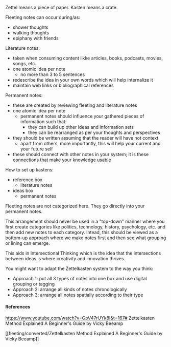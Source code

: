 Zettel means a piece of paper.
Kasten means a crate.

Fleeting notes can occur during/as:
- shower thoughts
- walking thoughts
- epiphany with friends

Literature notes:
- taken when consuming content likke articles, books, podcasts, movies, songs, etc.
- one atomic idea per note
	- no more than 3 to 5 sentences
- redescribe the idea in your own words which will help internalize it
- maintain web links or bibliographical references

Permanent notes:
- these are created by reviewing fleeting and literature notes
- one atomic idea per note
	- permanent notes should influence your gathered pieces of information such that:
		- they can build up other ideas and information sets
		- they can be rearranged as per your thoughts and perspectives
- they should be written assuming that the reader will have not context
	- apart from others, more importantly, this will help your current and your future self
- these should connect with other notes in your system; it is these connections that make your knowledge usable

How to set up kastens:
- reference box
	- literature notes
- ideas box
	- permanent notes

Fleeting notes are not categorized here. They go directly into your permanent notes.

This arrangement should never be used in a "top-down" manner where you first create categories like politics, technology, history, psychology, etc. and then add new notes to each category.
Intead, this should be viewed as a bottom-up approach where we make notes first and then see what grouping or lining can emerge.

This aids in Intersectional Thinking which is the idea that the intersections between ideas is where creativity and innovation thrives.

You might want to adapt the Zettelkasten system to the way you think:
- Approach 1: put all 3 types of notes into one box and use digital grouping or tagging
- Approach 2: arrange all kinds of notes chronologically
- Approach 3: arrange all notes spatially according to their type


#### References
https://www.youtube.com/watch?v=GpV47rUYk8I&t=167# Zettelkasten Method Explained A Beginner's Guide by Vicky Beeamp

[[fleeting/converted/Zettelkasten Method Explained A Beginner's Guide by Vicky Beeamp]]

